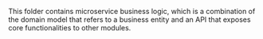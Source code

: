 This folder contains microservice business logic, which is a combination of the domain model that refers to a business entity and an API that exposes core functionalities to other modules.